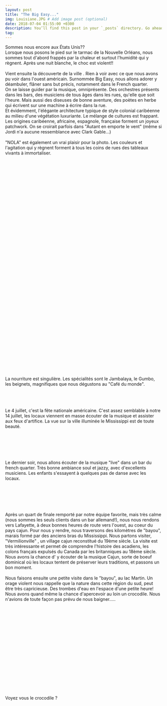 ```yaml
---
layout: post
title: "The Big Easy..."
img: Louisiane.JPG # Add image post (optional)
date: 2018-07-04 01:55:00 +0300
description: You’ll find this post in your `_posts` directory. Go ahead and edit it and re-build the site to see your changes. # Add post description (optional)
tag: 
---
```

<p> 
Sommes nous encore aux États Unis??<br/>
Lorsque nous posons le pied sur le tarmac de la Nouvelle Orléans, 
nous sommes tout d'abord frappés par la chaleur et surtout l'humidité 
qui y règnent.
Après une nuit blanche, le choc est violent!!<br/><br/>
Vient ensuite la découverte de la ville . Rien à voir avec ce que nous avons 
pu voir dans l'ouest américain. Surnommée Big Easy, nous allons adorer y déambuler,
 flâner sans but précis, notamment dans le French quarter.<br/>
On se laisse guider par la musique, omniprésente. Des orchestres présents
 dans les bars, des musiciens de tous âges dans les rues, qu'elle que soit l'heure.
   Mais aussi des diseuses de bonne aventure, des poètes en herbe qui écrivent 
  sur une machine à écrire dans la rue.<br/>
Et évidemment, l'élégante architecture typique de style colonial caribéenne 
au milieu d'une végétation luxuriante.
Le mélange de cultures est frappant. Les origines caribéenne, africaine, espagnole, française  forment un joyeux patchwork.
On se croirait parfois dans "Autant en emporte le vent" (même si Jordi n'a aucune ressemblance avec Clark Gable...)
<br/><br/>
"NOLA" est également  un vrai plaisir pour la photo.  Les couleurs et l'agitation qui y règnent forment à tous les coins de rues des tableaux vivants à  immortaliser.

<img class="" src="{{site.baseurl}}/assets/img/Louisiane/P1.JPG" alt=""><br/><br/><br/>
<img class="" src="{{site.baseurl}}/assets/img/Louisiane/P2.JPG" alt=""><br/><br/><br/>
<img class="Rot270" src="{{site.baseurl}}/assets/img/Louisiane/P3.JPG" alt=""><br/><br/><br/>
<img class="" src="{{site.baseurl}}/assets/img/Louisiane/P4.JPG" alt=""><br/><br/><br/>
<img class="" src="{{site.baseurl}}/assets/img/Louisiane/P5.JPG" alt=""><br/><br/><br/>
<img class="Rot270" src="{{site.baseurl}}/assets/img/Louisiane/P6.JPG" alt=""><br/><br/><br/>
<img class="" src="{{site.baseurl}}/assets/img/Louisiane/P7.JPG" alt=""><br/><br/><br/>
<img class="" src="{{site.baseurl}}/assets/img/Louisiane/P8.JPG" alt=""><br/><br/><br/>
<img class="Rot270" src="{{site.baseurl}}/assets/img/Louisiane/P9.JPG" alt=""><br/><br/><br/>
<img class="" src="{{site.baseurl}}/assets/img/Louisiane/P10.JPG" alt=""><br/><br/><br/>
<img class="" src="{{site.baseurl}}/assets/img/Louisiane/P11.JPG" alt=""><br/><br/><br/><br/><br/>
<img class="Rot270" src="{{site.baseurl}}/assets/img/Louisiane/P12.JPG" alt=""><br/><br/><br/><br/><br/>
<img class="" src="{{site.baseurl}}/assets/img/Louisiane/P13.JPG" alt=""><br/><br/><br/>
<img class="" src="{{site.baseurl}}/assets/img/Louisiane/P14.JPG" alt=""><br/><br/><br/>
<img class="" src="{{site.baseurl}}/assets/img/Louisiane/P15.JPG" alt=""><br/><br/><br/>
<img class="Rot270" src="{{site.baseurl}}/assets/img/Louisiane/P20.JPG" alt=""><br/><br/><br/>
<img class="" src="{{site.baseurl}}/assets/img/Louisiane/P21.JPG" alt=""><br/><br/><br/>
<img class="" src="{{site.baseurl}}/assets/img/Louisiane/P24.JPG" alt=""><br/><br/><br/>

La nourriture est singulière. Les spécialités sont le Jambalaya, le Gumbo, les beignets, magnifiques que nous dégustons au "Café du monde".
<br/><br/>
<img class="" src="{{site.baseurl}}/assets/img/Louisiane/P16.JPG" alt=""><br/><br/><br/>
<img class="" src="{{site.baseurl}}/assets/img/Louisiane/P17.JPG" alt="">
<br/><br/>
Le 4 juillet, c'est la fête nationale américaine. C'est assez semblable à notre 14 juillet, les locaux viennent en masse écouter de la musique et assister aux feux d'artifice. La vue sur la ville illuminée le Mississippi est de toute beauté.
<br/><br/>
<img class="" src="{{site.baseurl}}/assets/img/Louisiane/P18.JPG" alt=""><br/><br/><br/>
<img class="" src="{{site.baseurl}}/assets/img/Louisiane/P19.JPG" alt=""><br/><br/><br/>

Le dernier soir, nous allons écouter de la musique "live" dans un bar du french quarter. Très bonne ambiance soul et jazzy, avec d'excellents musiciens. Les enfants s'essayent à quelques pas de danse avec les locaux.
<br/><br/>
<img class="" src="{{site.baseurl}}/assets/img/Louisiane/P22.JPG" alt=""><br/><br/><br/>
<img class="" src="{{site.baseurl}}/assets/img/Louisiane/P23.JPG" alt=""><br/><br/><br/>

Après un quart de finale remporté par notre équipe favorite, mais très calme (nous sommes les seuls clients dans un bar allemand!), nous nous rendons vers Lafayette, à deux bonnes heures de route vers l'ouest, au coeur du pays cajun.
Pour nous y rendre, nous traversons des kilomètres de "bayou", marais formé par des anciens bras du Mississippi.
Nous partons visiter, "Vermilionville" , un village cajun reconstitué du 19ème siècle. La visite est très intéressante et permet de comprendre l'histoire des acadiens, les colons français expulsés du Canada par les britanniques au 18ème siècle.
Nous avons la chance d' y écouter de la musique Cajun, sorte de boeuf dominical où les locaux tentent  de préserver leurs traditions, et passons un bon moment.
<br/><br/>
Nous faisons ensuite une petite visite dans le "bayou", au lac Martin. Un orage violent nous rappelle que la nature dans cette région du sud, peut être très capricieuse. Des trombes d'eau en l'espace d'une petite heure!
Nous avons quand même la chance d'apercevoir au loin un crocodile. Nous n'avions de toute façon pas prévu de nous baigner.....


</p>
<br/><br/>
<img class="" src="{{site.baseurl}}/assets/img/Louisiane/P25.JPG" alt=""><br/><br/><br/>
<img class="" src="{{site.baseurl}}/assets/img/Louisiane/P27.JPG" alt=""><br/><br/><br/>
<img class="" src="{{site.baseurl}}/assets/img/Louisiane/P28.JPG" alt=""><br/><br/><br/>
<img class="" src="{{site.baseurl}}/assets/img/Louisiane/P29.JPG" alt=""><br/><br/><br/>
<img class="Rot270" src="{{site.baseurl}}/assets/img/Louisiane/P30.JPG" alt=""><br/><br/><br/>
<img class="" src="{{site.baseurl}}/assets/img/Louisiane/P31.JPG" alt=""><br/><br/><br/>
<img class="" src="{{site.baseurl}}/assets/img/Louisiane/P32.JPG" alt=""><br/><br/><br/>
<p>Voyez vous le crocodile ?</p>
<img class="" src="{{site.baseurl}}/assets/img/Louisiane/P26.JPG" alt=""><br/><br/><br/>

<img class="" src="{{site.baseurl}}/assets/img/Louisiane/P33.JPG" alt=""><br/><br/><br/>
<img class="Rot270" src="{{site.baseurl}}/assets/img/Louisiane/P34.JPG" alt=""><br/><br/><br/>
<img class="" src="{{site.baseurl}}/assets/img/Louisiane/P35.JPG" alt=""><br/><br/><br/>
